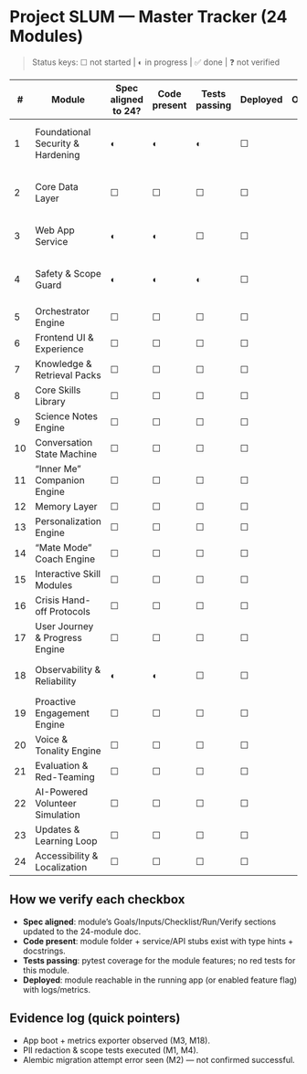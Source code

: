# Project SLUM — Master Tracker (24 Modules)

> Status keys: ☐ not started | ◐ in progress | ✅ done | ❓ not verified

| # | Module | Spec aligned to 24? | Code present | Tests passing | Deployed | Owner | Notes |
|---|--------|---------------------|--------------|---------------|---------|-------|-------|
| 1 | Foundational Security & Hardening | ◐ | ◐ | ◐ | ☐ | | PII redaction + scope limiter in repo; expand threat model, headers, auth tests. |
| 2 | Core Data Layer | ☐ | ☐ | ☐ | ☐ | | Alembic migration not verified; ERD/index/backups pending. |
| 3 | Web App Service | ◐ | ◐ | ☐ | ☐ | | App boots; auth/CSP/HSTS and CI/CD not verified. |
| 4 | Safety & Scope Guard | ◐ | ◐ | ◐ | ☐ | | Risk/Scope/DEI present; crisp <50ms perf + crisis trigger checks pending. |
| 5 | Orchestrator Engine | ☐ | ☐ | ☐ | ☐ | | |
| 6 | Frontend UI & Experience | ☐ | ☐ | ☐ | ☐ | | |
| 7 | Knowledge & Retrieval Packs | ☐ | ☐ | ☐ | ☐ | | |
| 8 | Core Skills Library | ☐ | ☐ | ☐ | ☐ | | |
| 9 | Science Notes Engine | ☐ | ☐ | ☐ | ☐ | | |
| 10 | Conversation State Machine | ☐ | ☐ | ☐ | ☐ | | |
| 11 | “Inner Me” Companion Engine | ☐ | ☐ | ☐ | ☐ | | |
| 12 | Memory Layer | ☐ | ☐ | ☐ | ☐ | | |
| 13 | Personalization Engine | ☐ | ☐ | ☐ | ☐ | | |
| 14 | “Mate Mode” Coach Engine | ☐ | ☐ | ☐ | ☐ | | |
| 15 | Interactive Skill Modules | ☐ | ☐ | ☐ | ☐ | | |
| 16 | Crisis Hand-off Protocols | ☐ | ☐ | ☐ | ☐ | | |
| 17 | User Journey & Progress Engine | ☐ | ☐ | ☐ | ☐ | | |
| 18 | Observability & Reliability | ◐ | ◐ | ☐ | ☐ | | Metrics up; logs/alerts/retries/cache to verify. |
| 19 | Proactive Engagement Engine | ☐ | ☐ | ☐ | ☐ | | |
| 20 | Voice & Tonality Engine | ☐ | ☐ | ☐ | ☐ | | |
| 21 | Evaluation & Red-Teaming | ☐ | ☐ | ☐ | ☐ | | |
| 22 | AI-Powered Volunteer Simulation | ☐ | ☐ | ☐ | ☐ | | |
| 23 | Updates & Learning Loop | ☐ | ☐ | ☐ | ☐ | | |
| 24 | Accessibility & Localization | ☐ | ☐ | ☐ | ☐ | | |

## How we verify each checkbox
- **Spec aligned**: module’s Goals/Inputs/Checklist/Run/Verify sections updated to the 24-module doc.
- **Code present**: module folder + service/API stubs exist with type hints + docstrings.
- **Tests passing**: pytest coverage for the module features; no red tests for this module.
- **Deployed**: module reachable in the running app (or enabled feature flag) with logs/metrics.

## Evidence log (quick pointers)
- App boot + metrics exporter observed (M3, M18).
- PII redaction & scope tests executed (M1, M4).
- Alembic migration attempt error seen (M2) — not confirmed successful.
